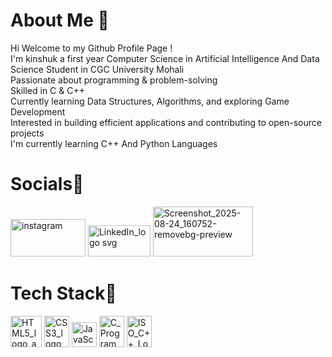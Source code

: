 #  About Me 🪽
Hi Welcome to my Github Profile Page !      
I'm kinshuk a first year Computer Science in Artificial Intelligence And Data Science Student in CGC University Mohali<br>
Passionate about programming & problem-solving<br>
Skilled in C & C++<br>
Currently learning Data Structures, Algorithms, and exploring Game Development<br>
Interested in building efficient applications and contributing to open-source projects<br>
I'm currently learning C++ And Python Languages<br>


<h1>Socials🪽</h1>                                                                                                                                                                                              <a href ="https://www.instagram.com/_kinshukkk_/"><img width="120" height="60" alt="instagram" src="https://github.com/user-attachments/assets/5c8a5fe8-22c8-4cc2-a0e3-22d0578afedb" ></a>                      <a href =https://www.linkedin.com/in/kinshuk-dhiman-54b49235a/"><img width="100" height="50" alt="LinkedIn_logo svg" src="https://github.com/user-attachments/assets/949bd610-c903-4e7b-b3cb-24704de2a3ed" ></a>                                                                                                                                                                                            <a href = https://www.codedex.io/@xkinshukx"><img width="160" height="80" alt="Screenshot_2025-08-24_160752-removebg-preview" src="https://github.com/user-attachments/assets/c2e88559-8105-4c28-8462-00b87385ebdb" ></a>




<h1>Tech Stack🪽</h1>                                                                                                                                                                                                <img width="50" height="50" alt="HTML5_logo_and_wordmark svg" src="https://github.com/user-attachments/assets/54c00d5a-c808-4132-a525-cc158b2e0afa" />                                                       <img width="40" height="50" alt="CSS3_logo_and_wordmark svg" src="https://github.com/user-attachments/assets/6d15de77-0240-40eb-b80a-31fc59a00b91" />                                                           <img width="40" height="40" alt="JavaScript-logo (1)" src="https://github.com/user-attachments/assets/67ee93fd-74b8-4e2a-aedd-40b70b84ec78" />                                                                   <img width="40" height="50" alt="C_Programming_Language svg" src="https://github.com/user-attachments/assets/2fa0b8dc-6f33-4493-a6fc-ce9d9a9d51ae" />                                                           <img width="40" height="50" alt="ISO_C++_Logo svg" src="https://github.com/user-attachments/assets/8e859152-b888-4d5f-a188-aa99341b5716" />



